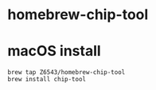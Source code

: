 # homebrew-chip-tool

# macOS install
```
brew tap Z6543/homebrew-chip-tool
brew install chip-tool
```